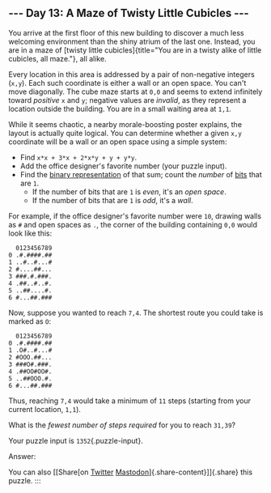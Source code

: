 ## \-\-- Day 13: A Maze of Twisty Little Cubicles \-\--

You arrive at the first floor of this new building to discover a much
less welcoming environment than the shiny atrium of the last one.
Instead, you are in a maze of [twisty little
cubicles]{title="You are in a twisty alike of little cubicles, all maze."},
all alike.

Every location in this area is addressed by a pair of non-negative
integers (`x,y`). Each such coordinate is either a wall or an open
space. You can\'t move diagonally. The cube maze starts at `0,0` and
seems to extend infinitely toward *positive* `x` and `y`; negative
values are *invalid*, as they represent a location outside the building.
You are in a small waiting area at `1,1`.

While it seems chaotic, a nearby morale-boosting poster explains, the
layout is actually quite logical. You can determine whether a given
`x,y` coordinate will be a wall or an open space using a simple system:

-   Find `x*x + 3*x + 2*x*y + y + y*y`.
-   Add the office designer\'s favorite number (your puzzle input).
-   Find the [binary
    representation](https://en.wikipedia.org/wiki/Binary_number) of that
    sum; count the *number* of [bits](https://en.wikipedia.org/wiki/Bit)
    that are `1`.
    -   If the number of bits that are `1` is *even*, it\'s an *open
        space*.
    -   If the number of bits that are `1` is *odd*, it\'s a *wall*.

For example, if the office designer\'s favorite number were `10`,
drawing walls as `#` and open spaces as `.`, the corner of the building
containing `0,0` would look like this:

      0123456789
    0 .#.####.##
    1 ..#..#...#
    2 #....##...
    3 ###.#.###.
    4 .##..#..#.
    5 ..##....#.
    6 #...##.###

Now, suppose you wanted to reach `7,4`. The shortest route you could
take is marked as `O`:

      0123456789
    0 .#.####.##
    1 .O#..#...#
    2 #OOO.##...
    3 ###O#.###.
    4 .##OO#OO#.
    5 ..##OOO.#.
    6 #...##.###

Thus, reaching `7,4` would take a minimum of `11` steps (starting from
your current location, `1,1`).

What is the *fewest number of steps required* for you to reach `31,39`?

Your puzzle input is `1352`{.puzzle-input}.

Answer:

You can also [\[Share[on
[Twitter](https://twitter.com/intent/tweet?text=%22A+Maze+of+Twisty+Little+Cubicles%22+%2D+Day+13+%2D+Advent+of+Code+2016&url=https%3A%2F%2Fadventofcode%2Ecom%2F2016%2Fday%2F13&related=ericwastl&hashtags=AdventOfCode)
[Mastodon](javascript:void(0);)]{.share-content}\]]{.share} this puzzle.
:::
